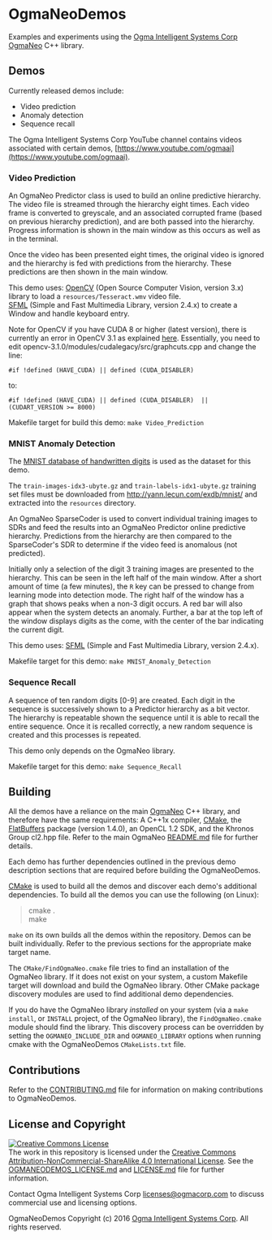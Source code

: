 <!---
  OgmaNeoDemos
  Copyright(c) 2016 Ogma Intelligent Systems Corp. All rights reserved.

  This copy of OgmaNeoDemos is licensed to you under the terms described
  in the OGMANEODEMOS_LICENSE.md file included in this distribution.
--->

# OgmaNeoDemos

Examples and experiments using the [Ogma Intelligent Systems Corp](https://ogmacorp.com) [OgmaNeo](https://github.com/ogmacorp/OgmaNeo/) C++ library.

## Demos

Currently released demos include:
- Video prediction
- Anomaly detection
- Sequence recall

The Ogma Intelligent Systems Corp YouTube channel contains videos associated with certain demos, [https://www.youtube.com/ogmaai](https://www.youtube.com/ogmaai).

### Video Prediction

An OgmaNeo Predictor class is used to build an online predictive hierarchy. The video file is streamed through the hierarchy eight times. Each video frame is converted to greyscale, and an associated corrupted frame (based on previous hierarchy prediction), and are both passed into the hierarchy. Progress information is shown in the main window as this occurs as well as in the terminal.

Once the video has been presented eight times, the original video is ignored and the hierarchy is fed with predictions from the hierarchy. These predictions are then shown in the main window.

This demo uses:
[OpenCV](http://opencv.org/) (Open Source Computer Vision, version 3.x) library to load a `resources/Tesseract.wmv` video file.  
[SFML](http://www.sfml-dev.org/) (Simple and Fast Multimedia Library, version 2.4.x) to create a Window and handle keyboard entry.

Note for OpenCV if you have CUDA 8 or higher (latest version), there is currently an error in OpenCV 3.1 as explained [here](http://answers.opencv.org/question/95148/cudalegacy-not-compile-nppigraphcut-missing/). Essentially, you need to edit opencv-3.1.0/modules/cudalegacy/src/graphcuts.cpp and change the line:

    #if !defined (HAVE_CUDA) || defined (CUDA_DISABLER)

to:

    #if !defined (HAVE_CUDA) || defined (CUDA_DISABLER)  || (CUDART_VERSION >= 8000)

Makefile target for build this demo: `make Video_Prediction`

### MNIST Anomaly Detection

The [MNIST database of handwritten digits](http://yann.lecun.com/exdb/mnist/) is used as the dataset for this demo.

The `train-images-idx3-ubyte.gz` and `train-labels-idx1-ubyte.gz` training set files must be downloaded from http://yann.lecun.com/exdb/mnist/ and extracted into the `resources` directory.

An OgmaNeo SparseCoder is used to convert individual training images to SDRs and feed the results into an OgmaNeo Predictor online predictive hierarchy. Predictions from the hierarchy are then compared to the SparseCoder's SDR to determine if the video feed is anomalous (not predicted).

Initially only a selection of the digit 3 training images are presented to the hierarchy. This can be seen in the left half of the main window. After a short amount of time (a few minutes), the `R` key can be pressed to change from learning mode into detection mode. The right half of the window has a graph that shows peaks when a non-3 digit occurs. A red bar will also appear when the system detects an anomaly. Further, a bar at the top left of the window displays digits as the come, with the center of the bar indicating the current digit.

This demo uses:
[SFML](http://www.sfml-dev.org/) (Simple and Fast Multimedia Library, version 2.4.x).

Makefile target for this demo: `make MNIST_Anomaly_Detection`

### Sequence Recall

A sequence of ten random digits [0-9] are created. Each digit in the sequence is successively shown to a Predictor hierarchy as a bit vector. The hierarchy is repeatable shown the sequence until it is able to recall the entire sequence. Once it is recalled correctly, a new random sequence is created and this processes is repeated.

This demo only depends on the OgmaNeo library.

Makefile target for this demo: `make Sequence_Recall`

## Building

All the demos have a reliance on the main [OgmaNeo](https://github.com/ogmacorp/OgmaNeo/) C++ library, and therefore have the same requirements: A C++1x compiler, [CMake](https://cmake.org/), the [FlatBuffers](https://google.github.io/flatbuffers/) package (version 1.4.0), an OpenCL 1.2 SDK, and the Khronos Group cl2.hpp file. Refer to the main OgmaNeo [README.md](https://github.com/ogmacorp/OgmaNeo/blob/master/README.md) file for further details.

Each demo has further dependencies outlined in the previous demo description sections that are required before building the OgmaNeoDemos.

[CMake](https://cmake.org/) is used to build all the demos and discover each demo's additional dependencies. To build all the demos you can use the following (on Linux):
> cmake .  
> make

`make` on its own builds all the demos within the repository. Demos can be built individually. Refer to the previous sections for the appropriate make target name.

The `CMake/FindOgmaNeo.cmake` file tries to find an installation of the OgmaNeo library. If it does not exist on your system, a custom Makefile target will download and build the OgmaNeo library. Other CMake package discovery modules are used to find additional demo dependencies.

If you do have the OgmaNeo library _installed_ on your system (via a `make install`, or `INSTALL` project, of the OgmaNeo library), the `FindOgmaNeo.cmake` module should find the library. This discovery process can be overridden by setting the `OGMANEO_INCLUDE_DIR` and `OGMANEO_LIBRARY` options when running cmake with the OgmaNeoDemos `CMakeLists.txt` file.

## Contributions

Refer to the [CONTRIBUTING.md](https://github.com/ogmacorp/OgmaNeoDemos/blob/master/CONTRIBUTING.md) file for information on making contributions to OgmaNeoDemos.

## License and Copyright

<a rel="license" href="http://creativecommons.org/licenses/by-nc-sa/4.0/"><img alt="Creative Commons License" style="border-width:0" src="https://i.creativecommons.org/l/by-nc-sa/4.0/88x31.png" /></a><br />The work in this repository is licensed under the <a rel="license" href="http://creativecommons.org/licenses/by-nc-sa/4.0/">Creative Commons Attribution-NonCommercial-ShareAlike 4.0 International License</a>. See the [OGMANEODEMOS_LICENSE.md](https://github.com/ogmacorp/OgmaNeoDemos/blob/master/OGMANEODEMOS_LICENSE.md) and [LICENSE.md](https://github.com/ogmacorp/OgmaNeoDemos/blob/master/LICENSE.md) file for further information.

Contact Ogma Intelligent Systems Corp licenses@ogmacorp.com to discuss commercial use and licensing options.

OgmaNeoDemos Copyright (c) 2016 [Ogma Intelligent Systems Corp](https://ogmacorp.com). All rights reserved.
